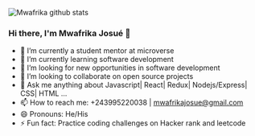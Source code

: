 

![Mwafrika github stats](https://github-readme-stats.vercel.app/api?username=mwafrika&show_icons=true&hide_border=true&title_color=ffffff&icon_color=bb2acf&text_color=daf7dc&bg_color=151515)

### Hi there, I'm Mwafrika Josué 👋

 - 🔭 I’m currently a student mentor at microverse 
 - 🌱 I’m currently learning software development
 - 🤔 I’m looking for new opportunities in software development
 - 👯 I’m looking to collaborate on open source projects
 - 💬 Ask me anything about Javascript| React| Redux| Nodejs/Express| CSS| HTML ... 
 - 📫 How to reach me: +243995220038 | mwafrikajosue@gmail.com 
 - 😄 Pronouns: He/His
 - ⚡ Fun fact: Practice coding challenges on Hacker rank and leetcode


